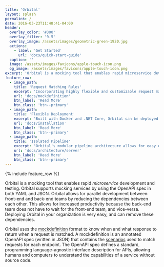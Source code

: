 ```yaml
---
title: 'Orbital'
layout: splash
permalink: /
date: 2016-03-23T11:48:41-04:00
header:
  overlay_color: '#000'
  overlay_filter: '0.5'
  overlay_image: /assets/images/geometric-green-1920.jpg
  actions:
    - label: 'Get Started'
      url: 'docs/quick-start-guide'
  caption: ''
  image: /assets/images/favicons/apple-touch-icon.png
  og_image: /assets/images/favicons/apple-touch-icon.png
excerpt: 'Orbital is a mocking tool that enables rapid microservice development and testing'
feature_row:
  - image_path:
    title: 'Request Matching Rules'
    excerpt: 'Incorporating highly flexible and customizable request matching rules, virtually any kind of request can be matched.'
    url: 'docs/mockdefinition'
    btn_label: 'Read More'
    btn_class: 'btn--primary'
  - image_path:
    title: 'Flexible Deployment'
    excerpt: 'Built with Docker and .NET Core, Orbital can be deployed anywhere Docker is supported, including Windows, Linux, and macOS.'
    url: 'docs/installation'
    btn_label: 'Read More'
    btn_class: 'btn--primary'
  - image_path:
    title: 'Isolated Pipeline'
    excerpt: "Orbital's modular pipeline architecture allows for easy development, request matching, and debugging."
    url: 'docs/architecture/server'
    btn_label: 'Read More'
    btn_class: 'btn--primary'
---
```


{% include feature_row %}

Orbital is a mocking tool that enables rapid _microservice_ development and testing. Orbital supports mocking services by using the OpenAPI spec in both YAML and JSON. Orbital allows for parallel development between front-end and back-end teams by reducing the dependencies between each other. This allows for increased productivity because the back-end team does not have to wait for the front-end team, and vice-versa. Deploying Orbital in your organization is very easy, and can remove these dependencies.

Orbital uses the [mockdefinition](/docs/mockdefinition) format to know when and what response to return when a request is matched. A mockdefinition is an annotated OpenAPI spec (written in JSON) that contains the [scenarios](/docs/scenarios) used to match requests for each endpoint. The OpenAPI spec defines a standard, programming language-agnostic interface description for APIs, allowing humans and computers to understand the capabilities of a service without source code.
